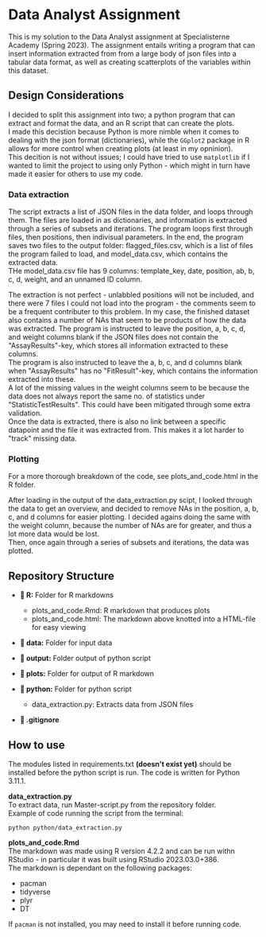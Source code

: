 # Data Analyst Assignment
This is my solution to the Data Analyst assignment at Specialisterne Academy (Spring 2023). The assignment entails writing a program that can insert information extracted from from a large body of json files into a tabular data format, as well as creating scatterplots of the variables within this dataset. 

## Design Considerations
I decided to split this assignment into two; a python program that can extract and format the data, and an R script that can create the plots.   
I made this decistion because Python is more nimble when it comes to dealing with the json format (dictionaries), while the `GGplot2` package in R allows for more control when creating plots (at least in my opninion).    
This decition is not without issues; I could have tried to use `matplotlib` if I wanted to limit the project to using only Python - which might in turn have made it easier for others to use my code. 

### Data extraction
The script extracts a list of JSON files in the data folder, and loops through them. The files are loaded in as dictionaries, and information is extracted through a series of subsets and iterations. The program loops first through files, then positions, then indivisual parameters. In the end, the program saves two files to the output folder: flagged_files.csv, which is a list of files the program failed to load, and model_data.csv, which contains the extracted data.     
THe model_data.csv file has 9 columns: template_key, date, position, ab, b, c, d, weight, and an unnamed ID column.      

The extraction is not perfect - unlabbled positions will not be included, and there were 7 files I could not load into the program - the comments seem to be a frequent contributer to this problem. 
In my case, the finished dataset also contains a number of NAs that seem to be products of how the data was extracted. 
The program is instructed to leave the position, a, b, c, d, and weight columns blank if the JSON files does not contain the "AssayResults"-key, which 
stores all information extracted to these columns.     
The program is also instructed to leave the a, b, c, and d columns blank when "AssayResults" 
has no "FitResult"-key, which contains the information extracted into these.   
A lot of the missing values in the weight columns seem to be because the data does not always report the same no. of statistics under "StatisticTestResults". This could have been mitigated through some extra validation.     
Once the data is extracted, there is also no link between a specific datapoint and the file it was extracted from. This makes it a lot harder to "track" missing data. 

### Plotting
For a more thorough breakdown of the code, see plots_and_code.html in the R folder. 

After loading in the output of the data_extraction.py scipt, I looked through the data to get an overview, and decided to remove NAs in the position, a, b, c, and d columns for easier plotting. I decided agains doing the same with the weight column, because the number of NAs are for greater, and thus a lot more data would be lost.     
Then, once again through a series of subsets and iterations, the data was plotted. 

## Repository Structure
- __:file_folder: R:__ Folder for R markdowns
    - plots_and_code.Rmd: R markdown that produces plots
    - plots_and_code.html: The markdown above knotted into a HTML-file for easy viewing  

- __:file_folder: data:__ Folder for input data
- __:file_folder: output:__ Folder output of python script 
- __:file_folder: plots:__ Folder for output of R markdown
- __:file_folder: python:__ Folder for python script
    - data_extraction.py: Extracts data from JSON files
    
- __:page_facing_up: .gitignore__


## How to use
The modules listed in requirements.txt __(doesn't exist yet)__ should be installed before the python script is run. The code is written for Python 3.11.1.    

__data_extraction.py__    
To extract data, run Master-script.py from the repository folder.     
Example of code running the script from the terminal:

```
python python/data_extraction.py
```
__plots_and_code.Rmd__    
The markdown was made using R version 4.2.2 and can be run withn RStudio - in particular it was built using RStudio 2023.03.0+386.    
The markdown is dependant on the following packages: 
- pacman
- tidyverse
- plyr
- DT

If `pacman` is not installed, you may need to install it before running code. 
